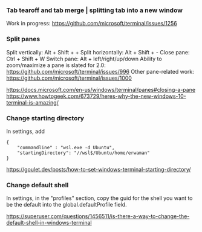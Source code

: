 ### Tab tearoff and tab merge | splitting tab into a new window

Work in progress: https://github.com/microsoft/terminal/issues/1256


### Split panes

Split vertically: Alt + Shift + +
Split horizontally: Alt + Shift + -
Close pane: Ctrl + Shift + W
Switch pane: Alt + left/right/up/down
Ability to zoom/maximize a pane is slated for 2.0: https://github.com/microsoft/terminal/issues/996
Other pane-related work: https://github.com/microsoft/terminal/issues/1000

https://docs.microsoft.com/en-us/windows/terminal/panes#closing-a-pane
https://www.howtogeek.com/673729/heres-why-the-new-windows-10-terminal-is-amazing/


### Change starting directory

In settings, add

```
{
    "commandline" : "wsl.exe -d Ubuntu",
    "startingDirectory": "//wsl$/Ubuntu/home/erwaman"
}
```

https://goulet.dev/posts/how-to-set-windows-terminal-starting-directory/


### Change default shell

In settings, in the "profiles" section, copy the guid for the shell you want to be the default into the global.defaultProfile field.

https://superuser.com/questions/1456511/is-there-a-way-to-change-the-default-shell-in-windows-terminal